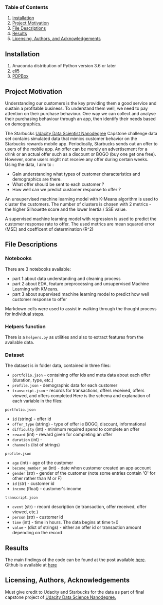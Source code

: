 
### Table of Contents

1. [Installation](#installation)
2. [Project Motivation](#motivation)
3. [File Descriptions](#files)
4. [Results](#results)
5. [Licensing, Authors, and Acknowledgements](#licensing)

## Installation <a name="installation"></a>

1. Anaconda distribution of Python version 3.6 or later
2. [eli5](https://eli5.readthedocs.io/en/latest/)
3. [PDPBox](https://pdpbox.readthedocs.io/en/latest/)

## Project Motivation<a name="motivation"></a>

Understanding our customers is the key providing them a good service and sustain a profitable business. To understand them well, we need to pay attention on their purchase behaviour. One way we can collect and analyse their purchasing behaviour through an app, then identify their needs based on demographics.

The Starbucks [Udacity Data Scientist Nanodegree](https://www.udacity.com/course/data-scientist-nanodegree--nd025) Capstone challenge data set contains simulated data that mimics customer behavior on the Starbucks rewards mobile app. Periodically, Starbucks sends out an offer to users of the mobile app. An offer can be merely an advertisement for a drink or an actual offer such as a discount or BOGO (buy one get one free). However, some users might not receive any offer during certain weeks.
Using the data, I aim to :
- Gain understanding what types of customer characteristics and demographics are there.
- What offer should be sent to each customer ?
- How well can we predict customer response to offer ?

An unsupervised machine learning model with K-Means algorithm is used to cluster the customers. The number of clusters is chosen with 2 metrics - the higher Silhouette score and the lower Inertia / SSE value.

A supervised machine learning model with regression is used to predict the customer response rate to offer. The used metrics are mean squared error (MSE) and coefficent of determination (R^2)


## File Descriptions <a name="files"></a>

### Notebooks
There  are 3 notebooks available:
- part 1 about data understanding and cleaning process
- part 2 about EDA, feature preprocessing and unsupervised Machine Learning with KMeans.
- part 3 about supervised machine learning model to predict how well customer response to offer

Markdown cells were used to assist in walking through the thought process for individual steps.

### Helpers function
There is a `helpers.py` as utilities and also to extract features from the available data.

### Dataset
The dataset is in folder data, contained in three files:

- `portfolio.json` - containing offer ids and meta data about each offer (duration, type, etc.)
- `profile.json` - demographic data for each customer
- `transcript.json` - records for transactions, offers received, offers viewed, and offers completed
Here is the schema and explanation of each variable in the files:

`portfolio.json`
- `id` (string) - offer id
- `offer_type` (string) - type of offer ie BOGO, discount, informational
- `difficulty` (int) - minimum required spend to complete an offer
- `reward` (int) - reward given for completing an offer
- `duration` (int) -
- `channels` (list of strings)

`profile.json`
- `age` (int) - age of the customer
- `became_member_on` (int) - date when customer created an app account
- `gender` (str) - gender of the customer (note some entries contain 'O' for other rather than M or F)
- `id` (str) - customer id
- `income` (float) - customer's income

`transcript.json`
- `event` (str) - record description (ie transaction, offer received, offer viewed, etc.)
- `person` (str) - customer id
- `time` (int) - time in hours. The data begins at time t=0
- `value` - (dict of strings) - either an offer id or transaction amount depending on the record


## Results<a name="results"></a>

The main findings of the code can be found at the post available [here](https://medium.com/@jeffrisandy/investigating-starbucks-customers-segmentation-using-unsupervised-machine-learning-10b2ac0cfd3b). Github is available at [here](https://github.com/jeffrisandy/starbuck_capstone)

## Licensing, Authors, Acknowledgements<a name="licensing"></a>

Must give credit to Udacity and Starbucks for the data as part of final capstone project of [Udacity Data Science Nanodegree.](https://www.udacity.com/course/data-scientist-nanodegree--nd025)
